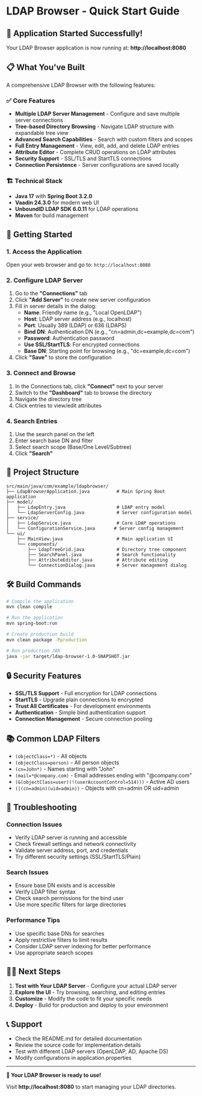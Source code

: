 # LDAP Browser - Quick Start Guide

## 🚀 Application Started Successfully!

Your LDAP Browser application is now running at: **http://localhost:8080**

## 📋 What You've Built

A comprehensive LDAP Browser with the following features:

### ✅ Core Features
- **Multiple LDAP Server Management** - Configure and save multiple server connections
- **Tree-based Directory Browsing** - Navigate LDAP structure with expandable tree view
- **Advanced Search Capabilities** - Search with custom filters and scopes
- **Full Entry Management** - View, edit, add, and delete LDAP entries
- **Attribute Editor** - Complete CRUD operations on LDAP attributes
- **Security Support** - SSL/TLS and StartTLS connections
- **Connection Persistence** - Server configurations are saved locally

### 🏗️ Technical Stack
- **Java 17** with **Spring Boot 3.2.0**
- **Vaadin 24.3.0** for modern web UI
- **UnboundID LDAP SDK 6.0.11** for LDAP operations
- **Maven** for build management

## 🔧 Getting Started

### 1. Access the Application
Open your web browser and go to: `http://localhost:8080`

### 2. Configure LDAP Server
1. Go to the **"Connections"** tab
2. Click **"Add Server"** to create new server configuration
3. Fill in server details in the dialog:
   - **Name**: Friendly name (e.g., "Local OpenLDAP")
   - **Host**: LDAP server address (e.g., localhost)
   - **Port**: Usually 389 (LDAP) or 636 (LDAPS)
   - **Bind DN**: Authentication DN (e.g., "cn=admin,dc=example,dc=com")
   - **Password**: Authentication password
   - **Use SSL/StartTLS**: For encrypted connections
   - **Base DN**: Starting point for browsing (e.g., "dc=example,dc=com")
4. Click **"Save"** to store the configuration

### 3. Connect and Browse
1. In the Connections tab, click **"Connect"** next to your server
2. Switch to the **"Dashboard"** tab to browse the directory
3. Navigate the directory tree
4. Click entries to view/edit attributes

### 4. Search Entries
1. Use the search panel on the left
2. Enter search base DN and filter
3. Select search scope (Base/One Level/Subtree)
4. Click **"Search"**

## 📁 Project Structure

```
src/main/java/com/example/ldapbrowser/
├── LdapBrowserApplication.java          # Main Spring Boot application
├── model/
│   ├── LdapEntry.java                   # LDAP entry model
│   └── LdapServerConfig.java            # Server configuration model
├── service/
│   ├── LdapService.java                 # Core LDAP operations
│   └── ConfigurationService.java       # Server config management
└── ui/
    ├── MainView.java                    # Main application UI
    └── components/
        ├── LdapTreeGrid.java            # Directory tree component
        ├── SearchPanel.java             # Search functionality
        ├── AttributeEditor.java         # Attribute editing
        └── ConnectionDialog.java        # Server management dialog
```

## 🛠️ Build Commands

```bash
# Compile the application
mvn clean compile

# Run the application
mvn spring-boot:run

# Create production build
mvn clean package -Pproduction

# Run production JAR
java -jar target/ldap-browser-1.0-SNAPSHOT.jar
```

## 🔒 Security Features

- **SSL/TLS Support** - Full encryption for LDAP connections
- **StartTLS** - Upgrade plain connections to encrypted
- **Trust All Certificates** - For development environments
- **Authentication** - Simple bind authentication support
- **Connection Management** - Secure connection pooling

## 📚 Common LDAP Filters

- `(objectClass=*)` - All objects
- `(objectClass=person)` - All person objects
- `(cn=John*)` - Names starting with "John"
- `(mail=*@company.com)` - Email addresses ending with "@company.com"
- `(&(objectClass=user)(!(userAccountControl=514)))` - Active AD users
- `(|(cn=admin)(uid=admin))` - Objects with cn=admin OR uid=admin

## 🐛 Troubleshooting

### Connection Issues
- Verify LDAP server is running and accessible
- Check firewall settings and network connectivity
- Validate server address, port, and credentials
- Try different security settings (SSL/StartTLS/Plain)

### Search Issues
- Ensure base DN exists and is accessible
- Verify LDAP filter syntax
- Check search permissions for the bind user
- Use more specific filters for large directories

### Performance Tips
- Use specific base DNs for searches
- Apply restrictive filters to limit results
- Consider LDAP server indexing for better performance
- Use appropriate search scopes

## 🏃‍♂️ Next Steps

1. **Test with Your LDAP Server** - Configure your actual LDAP server
2. **Explore the UI** - Try browsing, searching, and editing entries
3. **Customize** - Modify the code to fit your specific needs
4. **Deploy** - Build for production and deploy to your environment

## 📞 Support

- Check the README.md for detailed documentation
- Review the source code for implementation details
- Test with different LDAP servers (OpenLDAP, AD, Apache DS)
- Modify configurations in application.properties

---

**🎉 Your LDAP Browser is ready to use!**

Visit **http://localhost:8080** to start managing your LDAP directories.
